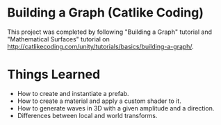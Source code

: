 # Building a Graph (Catlike Coding)

This project was completed by following "Building a Graph" tutorial and "Mathematical Surfaces" tutorial on http://catlikecoding.com/unity/tutorials/basics/building-a-graph/.

# Things Learned

- How to create and instantiate a prefab.
- How to create a material and apply a custom shader to it.
- How to generate waves in 3D with a given amplitude and a direction.
- Differences between local and world transforms.


